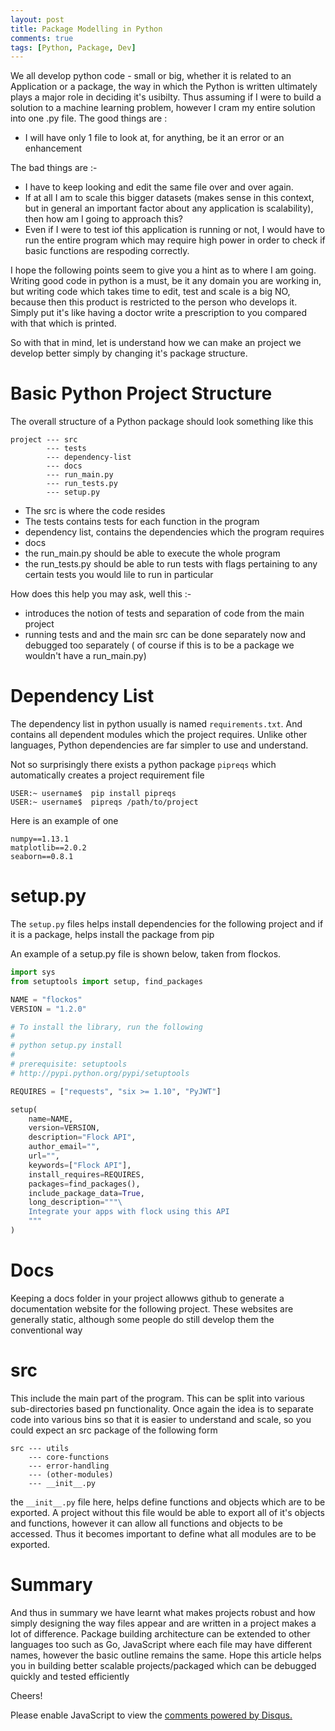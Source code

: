 ```yaml
---
layout: post
title: Package Modelling in Python
comments: true
tags: [Python, Package, Dev]
---
```


We all develop python code - small or big, whether it is related to an Application or a package, the way in which the Python is written ultimately plays a major role in deciding it's usibilty. Thus assuming if I were to build a solution to a machine learning problem, however I cram my entire solution into one .py file. The good things are :

- I will have only 1 file to look at, for anything, be it an error or an enhancement

The bad things are :-

- I have to keep looking and edit the same file over and over again.
- If at all I am to scale this bigger datasets (makes sense in this context, but in general an important factor about any application is scalability), then how am I going to approach this?
- Even if I were to test iof this application is running or not, I would have to run the entire program which may require high power in order to check if basic functions are respoding correctly.

I hope the following points seem to give you a hint as to where I am going. Writing good code in python is a must, be it any domain you are working in, but writing code which takes time to edit, test and scale is a big NO, because then this product is restricted to the person who develops it. Simply put it's like having a doctor write a prescription to you compared with that which is printed. 

So with that in mind, let is understand how we can make an project we develop better simply by changing it's package structure. 

<h1 class="post-subheading"> Basic Python Project Structure </h1>

The overall structure of a Python package should look something like this 

```
project --- src
        --- tests
        --- dependency-list
        --- docs
        --- run_main.py
        --- run_tests.py
        --- setup.py
```

- The src is where the code resides
- The tests contains tests for each function in the program
- dependency list, contains the dependencies which the program requires
- docs
- the run_main.py should be able to execute the whole program
- the run_tests.py should be able to run tests with flags pertaining to any certain tests you would lile to run in particular


How does this help you may ask, well this :-

- introduces the notion of tests and separation of code from the main project
- running tests and and the main src can be done separately now and debugged too separately ( of course if this is to be a package we wouldn't have a run_main.py)


<h1 class="post-subheading"> Dependency List </h1>

The dependency list in python usually is named `requirements.txt`. And contains all dependent modules which the project requires. Unlike other languages, Python dependencies are far simpler to use and understand. 

Not so surprisingly there exists a python package `pipreqs` which automatically creates a project requirement file

```console
USER:~ username$  pip install pipreqs
USER:~ username$  pipreqs /path/to/project
```

Here is an example of one

```
numpy==1.13.1
matplotlib==2.0.2 
seaborn==0.8.1
```

<h1 class="post-subheading"> setup.py </h1>


The `setup.py` files helps install dependencies for the following project and if it is a package, helps install the package from pip

An example of a setup.py file is shown below, taken from flockos.

```python
import sys
from setuptools import setup, find_packages

NAME = "flockos"
VERSION = "1.2.0"

# To install the library, run the following
#
# python setup.py install
#
# prerequisite: setuptools
# http://pypi.python.org/pypi/setuptools

REQUIRES = ["requests", "six >= 1.10", "PyJWT"]

setup(
    name=NAME,
    version=VERSION,
    description="Flock API",
    author_email="",
    url="",
    keywords=["Flock API"],
    install_requires=REQUIRES,
    packages=find_packages(),
    include_package_data=True,
    long_description="""\
    Integrate your apps with flock using this API
    """
)
```

<h1 class="post-subheading">Docs</h1>

Keeping a docs folder in your project allowws github to generate a documentation website for the following project. These websites are generally static, although some people do still develop them the conventional way 

<h1 class="post-subheading">src</h1>

This include the main part of the program. This can be split into various sub-directories based pn functionality. Once again the idea is to separate code into various bins so that it is easier to understand and scale, so you could expect an src package of the following form

```
src --- utils
    --- core-functions
    --- error-handling
    --- (other-modules)
    --- __init__.py 
```


the `__init__.py` file here, helps define functions and objects which are to be exported. A project without this file would be able to export all of it's objects and functions, however it can allow all functions and objects to be accessed. Thus it becomes important to define what all modules are to be exported.

<h1 class="post-subheading">Summary</h1>

And thus in summary we have learnt what makes projects robust and how simply designing the way files appear and are written in a project makes a lot of difference. Package building architecture can be extended to other languages too such as Go, JavaScript where each file may have different names, however the basic outline remains the same. Hope this article helps you in building better scalable projects/packaged which can be debugged quickly and tested efficiently

Cheers!

<div id="disqus_thread"></div>
<script>

/**
*  RECOMMENDED CONFIGURATION VARIABLES: EDIT AND UNCOMMENT THE SECTION BELOW TO INSERT DYNAMIC VALUES FROM YOUR PLATFORM OR CMS.
*  LEARN WHY DEFINING THESE VARIABLES IS IMPORTANT: https://disqus.com/admin/universalcode/#configuration-variables*/
/*
var disqus_config = function () {
this.page.url = PAGE_URL;  // Replace PAGE_URL with your page's canonical URL variable
this.page.identifier = PAGE_IDENTIFIER; // Replace PAGE_IDENTIFIER with your page's unique identifier variable
};
*/
(function() { // DON'T EDIT BELOW THIS LINE
var d = document, s = d.createElement('script');
s.src = 'https://sahitpj-github-io.disqus.com/embed.js';
s.setAttribute('data-timestamp', +new Date());
(d.head || d.body).appendChild(s);
})();
</script>
<noscript>Please enable JavaScript to view the <a href="https://disqus.com/?ref_noscript">comments powered by Disqus.</a></noscript>